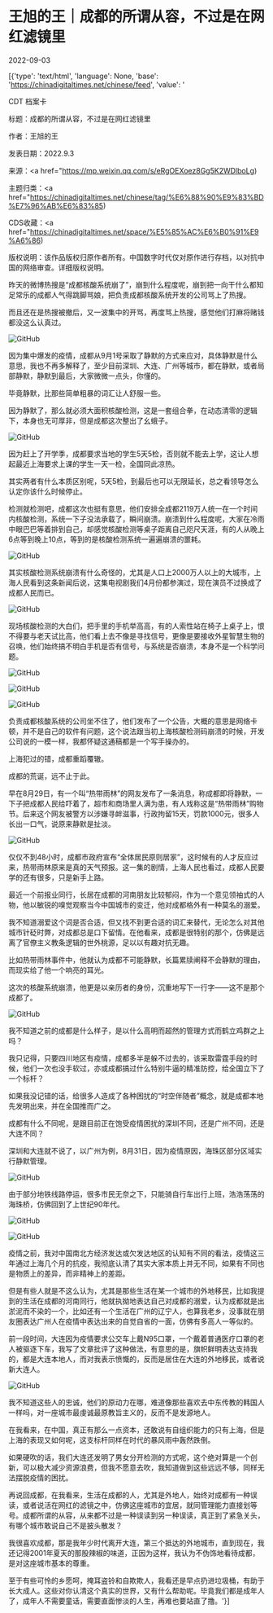 # 王旭的王｜成都的所谓从容，不过是在网红滤镜里

2022-09-03

[{'type': 'text/html', 'language': None, 'base': 'https://chinadigitaltimes.net/chinese/feed', 'value': '

CDT 档案卡

标题：成都的所谓从容，不过是在网红滤镜里

作者：王旭的王

发表日期：2022.9.3

来源：<a href="https://mp.weixin.qq.com/s/eRgOEXoez8Gg5K2WDlboLg)

主题归类：<a href="https://chinadigitaltimes.net/chinese/tag/%E6%88%90%E9%83%BD%E7%96%AB%E6%83%85)

CDS收藏：<a href="https://chinadigitaltimes.net/space/%E5%85%AC%E6%B0%91%E9%A6%86)

版权说明：该作品版权归原作者所有。中国数字时代仅对原作进行存档，以对抗中国的网络审查。详细版权说明。





昨天的微博热搜是“成都核酸系统崩了”，崩到什么程度呢，崩到把一向干什么都知足常乐的成都人气得跳脚骂娘，把负责成都核酸系统开发的公司骂上了热搜。

而且还在是热搜被撤后，又一波集中的开骂，再度骂上热搜，感觉他们打麻将赌钱都没这么认真过。

![GitHub](https://chinadigitaltimes.net/chinese/files/2022/09/post-686503-631352a92600e.)

因为集中爆发的疫情，成都从9月1号采取了静默的方式来应对，具体静默是什么意思，我也不再多解释了，至少目前深圳、大连、广州等城市，都在静默，或者局部静默，静默到最后，大家微微一点头，你懂的。

毕竟静默，比那些简单粗暴的词汇让人舒服一些。

因为静默了，那么就必须大面积核酸检测，这是一套组合拳，在动态清零的逻辑下，本身也无可厚非，但是成都这次整出了幺蛾子。

![GitHub](https://chinadigitaltimes.net/chinese/files/2022/09/post-686503-631352aabc916.)

因为赶上了开学季，成都要求当地的学生5天5检，否则就不能去上学，这让人想起最近上海要求上课的学生一天一检，全国同此凉热。

其实两者有什么本质区别呢，5天5检，到最后也可以无限延长，总之看领导怎么认定你该什么时候停止。

检测就检测吧，成都这次也挺有意思，他们安排全成都2119万人统一在一个时间内核酸检测，系统一下子没法承载了，瞬间崩溃。崩溃到什么程度呢，大家在冷雨中眼巴巴等着排到自己，却感觉核酸检测等桌子距离自己咫尺天涯，有的人从晚上6点等到晚上10点，等到的是核酸检测系统一遍遍崩溃的噩耗。

![GitHub](https://chinadigitaltimes.net/chinese/files/2022/09/post-686503-631352acaf78d.)

其实核酸检测系统崩溃有什么奇怪的，尤其是人口上2000万人以上的大城市，上海人民看到这条新闻后说，这集电视剧我们4月份都参演过，现在演员不过换成了成都人民而已。

![GitHub](https://chinadigitaltimes.net/chinese/files/2022/09/post-686503-631352ae9d5ed.)

现场核酸检测的大白们，把手里的手机举高高，有的人索性站在椅子上桌子上，恨不得要与老天试比高，他们看上去不像是寻找信号，更像是要接收外星智慧生物的召唤，他们始终搞不明白手机是否有信号，与系统是否崩溃，本身不是一个科学问题。

![GitHub](https://chinadigitaltimes.net/chinese/files/2022/09/post-686503-631352d0d2290.)

![GitHub](https://chinadigitaltimes.net/chinese/files/2022/09/post-686503-631352d320481.)

![GitHub](https://chinadigitaltimes.net/chinese/files/2022/09/post-686503-631352d5134d2.)

负责成都核酸系统的公司坐不住了，他们发布了一个公告，大概的意思是网络卡顿，并不是自己的软件有问题，这个说法跟当初上海核酸检测码崩溃的时候，开发公司说的一模一样，我都怀疑这通稿都是一个写手操办的。

上海犯过的错，成都重蹈覆辙。

成都的荒诞，远不止于此。

早在8月29日，有一个叫“热带雨林”的网友发布了一条消息，称成都即将静默，一下子把成都人民给吓着了，超市和商场里人满为患，有人戏称这是“热带雨林”购物节。后来这个网友被警方以涉嫌寻衅滋事，行政拘留15天，罚款1000元，很多人长出一口气，说原来静默是扯淡。

![GitHub](https://chinadigitaltimes.net/chinese/files/2022/09/post-686503-631352d7a7bde.)

仅仅不到48小时，成都市政府宣布“全体居民原则居家”，这时候有的人才反应过来，热带雨林原来是真的天气预报。这一集的剧情，上海人民也看过，成都人民要学的还有很多，只是新手上路。

最近一个前报业同行，长居在成都的河南朋友比较郁闷，作为一个意见领袖式的人物，他以敏锐的嗅觉观察当今中国城市的变迁，他对成都格外有一种莫名的溺爱。

我不知道溺爱这个词是否合适，但又找不到更合适的词汇来替代，无论怎么对其他城市针砭时弊，对成都总是口下留情。在他看来，成都是很特别的那个，仿佛是远离了官僚主义教条逻辑的世外桃源，足以以有趣对抗无趣。

比如热带雨林事件中，他就认为成都不可能静默，长篇累牍阐释不会静默的理由，而现实给了他一个响亮的耳光。

这次的核酸系统崩溃，他更是以亲历者的身份，沉重地写下一行字——这不是那个成都了。

![GitHub](https://chinadigitaltimes.net/chinese/files/2022/09/post-686503-631352e60ca42.)

我不知道之前的成都是什么样子，是以什么高明而超然的管理方式而鹤立鸡群之上吗？

我只记得，只要四川地区有疫情，成都多半是躲不过去的，该采取雷霆手段的时候，他们一次也没手软过，亦或成都搞过什么特别牛逼的精准防控，给全国立下了一个标杆？

如果我没记错的话，给很多人造成了各种困扰的“时空伴随者”概念，就是成都本地先发明出来，并在全国推而广之。

成都有什么不同呢，是跟目前正在饱受疫情困扰的深圳不同，还是广州不同，还是大连不同？

深圳和大连就不说了，以广州为例，8月31日，因为疫情原因，海珠区部分区域实行静默管理。

![GitHub](https://chinadigitaltimes.net/chinese/files/2022/09/post-686503-631352e861f99.)

由于部分地铁线路停运，很多市民无奈之下，只能骑自行车出行上班，浩浩荡荡的海珠桥，仿佛回到了上世纪90年代。

![GitHub](https://chinadigitaltimes.net/chinese/files/2022/09/post-686503-631352ea673af.)

![GitHub](https://chinadigitaltimes.net/chinese/files/2022/09/post-686503-631352ed07614.)

疫情之前，我对中国南北方经济发达或欠发达地区的认知有不同的看法，疫情这三年通过上海几个月的抗疫，我彻底认清了其实大家本质上并无不同，如果有不同也是物质上的差异，而非精神上的差距。

但是有些人就是不这么认为，尤其是那些生活在某一个城市的外地移民，比如我提到的生活在成都的河南同行，他就执拗地表达自己对成都的溺爱，认为成都就是出淤泥而不染的一个，比如还有一个生活在广州的辽宁人，也算我老乡，没事就在朋友圈表达广州人在疫情中表达出来的自觉自省的一面，仿佛有多高人一等似的。

前一段时间，大连因为疫情要求公交车上戴N95口罩，一个戴着普通医疗口罩的老人被驱逐下车，我写了文章批评了这种做法，有意思的是，旗帜鲜明表达支持我的，都是大连本地人，而对我表示愤慨的，反而是居住在大连的外地移民，或者说新大连人。

![GitHub](https://chinadigitaltimes.net/chinese/files/2022/09/post-686503-631352f037d16.png)

我不知道这些人的忠诚，他们的原动力在哪，难道像那些喜欢去中东传教的韩国人一样吗，对一座城市最虔诚最原教旨主义的，反而不是发源地人。

在我看来，在中国，真正有那么一点资本，还敢说有自组织能力的只有上海，但是上海的表现又如何呢，这支标杆同样在时代的暴风雨中轰然跌倒。

如果硬吹的话，我们大连还发明了男女分开检测的方式呢，这个绝对算是一个创新，可以极大减少资源浪费，但我不愿意去吹，我知道做到这些远远不够，同样无法摆脱疫情的困扰。

再说回成都，在我看来，生活在成都的人，尤其是外地人，始终对成都有一种误读，或者说活在网红的滤镜之中，仿佛这座城市的宜居，就同管理能力直接划等号。成都所谓的从容，从来都不过是一种误读到另一种误读，真正到了紧急关头，有哪个城市敢说自己不是披头散发？

我很喜欢成都，那是我年少时代离开大连，第三个抵达的外地城市，直到现在，我还记得2001年夏天的那股辣椒的味道，正因为这样，我认为不伪饰地看待成都，是对这座城市基本的尊重。

至于有些可怜的乡愿呵，掩耳盗铃和自欺欺人，我看还是早点扔进垃圾桶，有助于长大成人。这些对你认清这个真实的世界，又有什么帮助呢。毕竟我们都是成年人了，成年人不需要童话，需要直面惨淡的人生，再难也要站直了撸。'}]